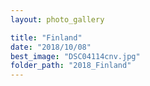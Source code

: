 ```yaml
---
layout: photo_gallery

title: "Finland"
date: "2018/10/08"
best_image: "DSC04114cnv.jpg"
folder_path: "2018_Finland"
---
```

